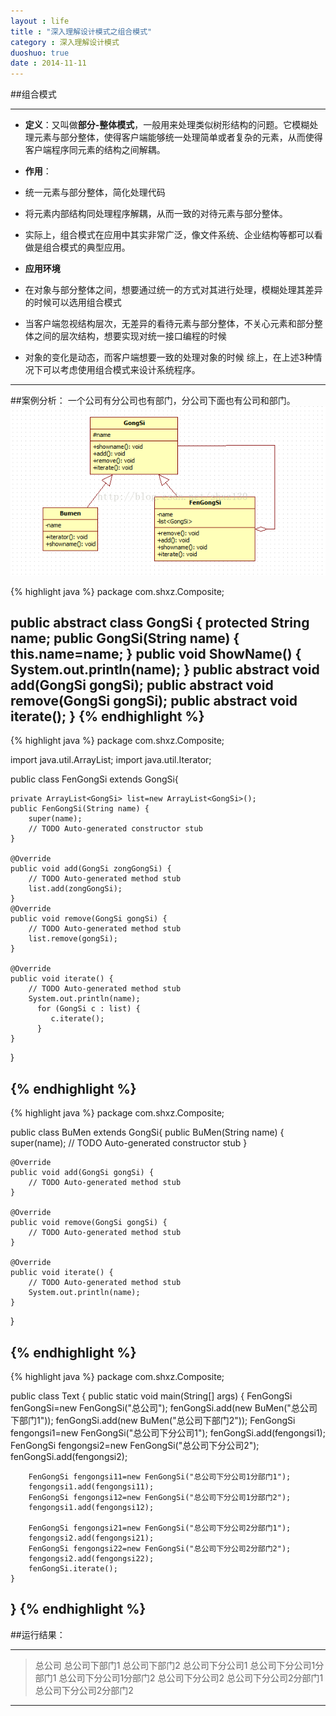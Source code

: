 ```yaml
---
layout : life
title : "深入理解设计模式之组合模式"
category : 深入理解设计模式
duoshuo: true
date : 2014-11-11
---
```


##组合模式

-------------

* **定义**：又叫做**部分-整体模式**，一般用来处理类似树形结构的问题。它模糊处理元素与部分整体，使得客户端能够统一处理简单或者复杂的元素，从而使得客户端程序同元素的结构之间解耦。 
* **作用**：
 * 统一元素与部分整体，简化处理代码
 * 将元素内部结构同处理程序解耦，从而一致的对待元素与部分整体。
* 实际上，组合模式在应用中其实非常广泛，像文件系统、企业结构等都可以看做是组合模式的典型应用。

* **应用环境**
 * 在对象与部分整体之间，想要通过统一的方式对其进行处理，模糊处理其差异的时候可以选用组合模式
 * 当客户端忽视结构层次，无差异的看待元素与部分整体，不关心元素和部分整体之间的层次结构，想要实现对统一接口编程的时候
 * 对象的变化是动态，而客户端想要一致的处理对象的时候
综上，在上述3种情况下可以考虑使用组合模式来设计系统程序。

-------------

##案例分析：
一个公司有分公司也有部门，分公司下面也有公司和部门。
![onepiece](/life/picture/zuhemoshi.png)

{% highlight java %}
package com.shxz.Composite;

public abstract class GongSi {
	protected String name;
	public GongSi(String name)
	{
		this.name=name;
	}
	public void ShowName()
	{
		System.out.println(name);
	}
	public abstract void add(GongSi gongSi);
	public abstract void remove(GongSi gongSi);
	public abstract void iterate();
}
{% endhighlight %}
--------

{% highlight java %}
package com.shxz.Composite;

import java.util.ArrayList;
import java.util.Iterator;

public class FenGongSi extends GongSi{

	private ArrayList<GongSi> list=new ArrayList<GongSi>();
	public FenGongSi(String name) {
		super(name);
		// TODO Auto-generated constructor stub
	}

	@Override
	public void add(GongSi zongGongSi) {
		// TODO Auto-generated method stub
		list.add(zongGongSi);
	}
	@Override
	public void remove(GongSi gongSi) {
		// TODO Auto-generated method stub
		list.remove(gongSi);
	}

	@Override
	public void iterate() {
		// TODO Auto-generated method stub
		System.out.println(name);
		  for (GongSi c : list) {  
             c.iterate();
          }  
	}
}

{% endhighlight %}
--------

{% highlight java %}
package com.shxz.Composite;

public class BuMen extends  GongSi{	
	public BuMen(String name) {
		super(name);
		// TODO Auto-generated constructor stub
	}

	@Override
	public void add(GongSi gongSi) {
		// TODO Auto-generated method stub
	}

	@Override
	public void remove(GongSi gongSi) {
		// TODO Auto-generated method stub
	}

	@Override
	public void iterate() {
		// TODO Auto-generated method stub
		System.out.println(name);
	}

}

{% endhighlight %}
--------

{% highlight java %}
package com.shxz.Composite;

public class Text {
	public static void main(String[] args) {
		FenGongSi fenGongSi=new FenGongSi("总公司");
		fenGongSi.add(new BuMen("总公司下部门1"));
		fenGongSi.add(new BuMen("总公司下部门2"));
		FenGongSi fengongsi1=new FenGongSi("总公司下分公司1");
		fenGongSi.add(fengongsi1);
		FenGongSi fengongsi2=new FenGongSi("总公司下分公司2");
		fenGongSi.add(fengongsi2);
		
		FenGongSi fengongsi11=new FenGongSi("总公司下分公司1分部门1");
		fengongsi1.add(fengongsi11);
		FenGongSi fengongsi12=new FenGongSi("总公司下分公司1分部门2");
		fengongsi1.add(fengongsi12);
		
		FenGongSi fengongsi21=new FenGongSi("总公司下分公司2分部门1");
		fengongsi2.add(fengongsi21);
		FenGongSi fengongsi22=new FenGongSi("总公司下分公司2分部门2");
		fengongsi2.add(fengongsi22);
		fenGongSi.iterate();
	}
}
{% endhighlight %}
-----------

##运行结果：

----------------

>总公司
>总公司下部门1
>总公司下部门2
>总公司下分公司1
>总公司下分公司1分部门1
>总公司下分公司1分部门2
>总公司下分公司2
>总公司下分公司2分部门1
>总公司下分公司2分部门2

----------------